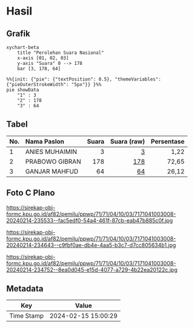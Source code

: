 # Hasil

## Grafik

```mermaid
xychart-beta
    title "Perolehan Suara Nasional"
    x-axis [01, 02, 03]
    y-axis "Suara" 0 --> 178
    bar [3, 178, 64]
```

```mermaid
%%{init: {"pie": {"textPosition": 0.5}, "themeVariables": {"pieOuterStrokeWidth": "5px"}} }%%
pie showData
    "1" : 3
    "2" : 178
    "3" : 64
```

## Tabel

| No. | Nama Paslon    | Suara | Suara (raw) | Persentase |
|:--- |:-------------- | -----:| -----------:| ----------:|
| 1   | ANIES MUHAIMIN | 3     | [3][p-1]    | 1,22       |
| 2   | PRABOWO GIBRAN | 178   | [178][p-2]  | 72,65      |
| 3   | GANJAR MAHFUD  | 64    | [64][p-3]   | 26,12      |


[p-1]: https://github.com/gigit-pemilu/pemilu-2024/blob/main/pilpres/hitung-suara/sub/71-sulawesi-utara/sub/71-kota-manado/sub/04-wenang/sub/1003-mahakeret-barat/sub/008-tps/sub/paslon-1.txt
[p-2]: https://github.com/gigit-pemilu/pemilu-2024/blob/main/pilpres/hitung-suara/sub/71-sulawesi-utara/sub/71-kota-manado/sub/04-wenang/sub/1003-mahakeret-barat/sub/008-tps/sub/paslon-2.txt
[p-3]: https://github.com/gigit-pemilu/pemilu-2024/blob/main/pilpres/hitung-suara/sub/71-sulawesi-utara/sub/71-kota-manado/sub/04-wenang/sub/1003-mahakeret-barat/sub/008-tps/sub/paslon-3.txt

## Foto C Plano

https://sirekap-obj-formc.kpu.go.id/af82/pemilu/ppwp/71/71/04/10/03/7171041003008-20240214-235533--fac5edf0-54a4-461f-87cb-eab47b885c0f.jpg

https://sirekap-obj-formc.kpu.go.id/af82/pemilu/ppwp/71/71/04/10/03/7171041003008-20240214-234643--c9fbf0ae-db4e-4aa5-b3c7-d7cc805634b1.jpg

https://sirekap-obj-formc.kpu.go.id/af82/pemilu/ppwp/71/71/04/10/03/7171041003008-20240214-234752--8ea0d045-e15d-4077-a729-4b22ea20122c.jpg


## Metadata

| Key        | Value               |
| ---------- | ------------------- |
| Time Stamp | 2024-02-15 15:00:29 |



